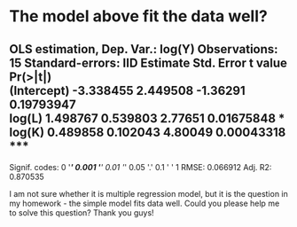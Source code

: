 
# The model above fit the data well?

OLS estimation, Dep. Var.: log(Y)
Observations: 15 
Standard-errors: IID 
              Estimate Std. Error  t value   Pr(>|t|)    
(Intercept)  -3.338455   2.449508 -1.36291 0.19793947    
log(L)    1.498767   0.539803  2.77651 0.01675848 *  
log(K)  0.489858   0.102043  4.80049 0.00043318 ***
---
Signif. codes:  0 '***' 0.001 '**' 0.01 '*' 0.05 '.' 0.1 ' ' 1
RMSE: 0.066912   Adj. R2: 0.870535

I am not sure whether it is multiple regression model, but it is the question in my homework - the simple model fits data well. Could you please help me to solve this question? Thank you guys!

        